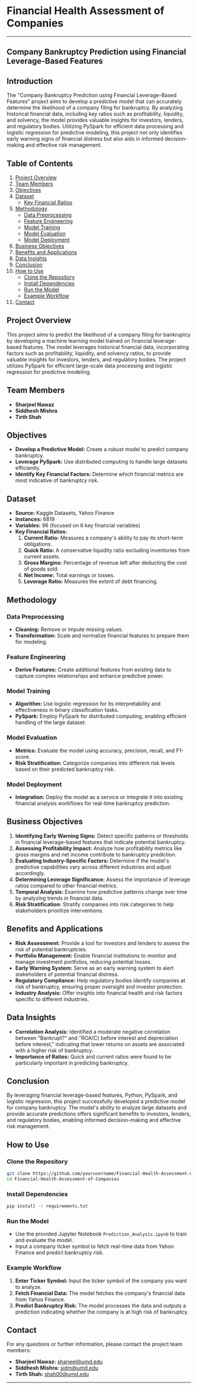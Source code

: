 # Financial Health Assessment of Companies
---

## Company Bankruptcy Prediction using Financial Leverage-Based Features
## Introduction

The "Company Bankruptcy Prediction using Financial Leverage-Based Features" project aims to develop a predictive model that can accurately determine the likelihood of a company filing for bankruptcy. By analyzing historical financial data, including key ratios such as profitability, liquidity, and solvency, the model provides valuable insights for investors, lenders, and regulatory bodies. Utilizing PySpark for efficient data processing and logistic regression for predictive modeling, this project not only identifies early warning signs of financial distress but also aids in informed decision-making and effective risk management.

## Table of Contents

1. [Project Overview](#project-overview)
2. [Team Members](#team-members)
3. [Objectives](#objectives)
4. [Dataset](#dataset)
   - [Key Financial Ratios](#key-financial-ratios)
5. [Methodology](#methodology)
   - [Data Preprocessing](#data-preprocessing)
   - [Feature Engineering](#feature-engineering)
   - [Model Training](#model-training)
   - [Model Evaluation](#model-evaluation)
   - [Model Deployment](#model-deployment)
6. [Business Objectives](#business-objectives)
7. [Benefits and Applications](#benefits-and-applications)
8. [Data Insights](#data-insights)
9. [Conclusion](#conclusion)
10. [How to Use](#how-to-use)
    - [Clone the Repository](#clone-the-repository)
    - [Install Dependencies](#install-dependencies)
    - [Run the Model](#run-the-model)
    - [Example Workflow](#example-workflow)
11. [Contact](#contact)

## Project Overview

This project aims to predict the likelihood of a company filing for bankruptcy by developing a machine learning model trained on financial leverage-based features. The model leverages historical financial data, incorporating factors such as profitability, liquidity, and solvency ratios, to provide valuable insights for investors, lenders, and regulatory bodies. The project utilizes PySpark for efficient large-scale data processing and logistic regression for predictive modeling.

## Team Members

- **Sharjeel Nawaz**
- **Siddhesh Mishra**
- **Tirth Shah**

## Objectives

- **Develop a Predictive Model:** Create a robust model to predict company bankruptcy.
- **Leverage PySpark:** Use distributed computing to handle large datasets efficiently.
- **Identify Key Financial Factors:** Determine which financial metrics are most indicative of bankruptcy risk.

## Dataset

- **Source:** Kaggle Datasets, Yahoo Finance
- **Instances:** 6819
- **Variables:** 96 (focused on 6 key financial variables)
- **Key Financial Ratios:**
  1. **Current Ratio:** Measures a company's ability to pay its short-term obligations.
  2. **Quick Ratio:** A conservative liquidity ratio excluding inventories from current assets.
  3. **Gross Margins:** Percentage of revenue left after deducting the cost of goods sold.
  4. **Net Income:** Total earnings or losses.
  5. **Leverage Ratio:** Measures the extent of debt financing.

## Methodology

### Data Preprocessing
- **Cleaning:** Remove or impute missing values.
- **Transformation:** Scale and normalize financial features to prepare them for modeling.

### Feature Engineering
- **Derive Features:** Create additional features from existing data to capture complex relationships and enhance predictive power.

### Model Training
- **Algorithm:** Use logistic regression for its interpretability and effectiveness in binary classification tasks.
- **PySpark:** Employ PySpark for distributed computing, enabling efficient handling of the large dataset.

### Model Evaluation
- **Metrics:** Evaluate the model using accuracy, precision, recall, and F1-score.
- **Risk Stratification:** Categorize companies into different risk levels based on their predicted bankruptcy risk.

### Model Deployment
- **Integration:** Deploy the model as a service or integrate it into existing financial analysis workflows for real-time bankruptcy prediction.

## Business Objectives

1. **Identifying Early Warning Signs:** Detect specific patterns or thresholds in financial leverage-based features that indicate potential bankruptcy.
2. **Assessing Profitability Impact:** Analyze how profitability metrics like gross margins and net income contribute to bankruptcy prediction.
3. **Evaluating Industry-Specific Factors:** Determine if the model's predictive capabilities vary across different industries and adjust accordingly.
4. **Determining Leverage Significance:** Assess the importance of leverage ratios compared to other financial metrics.
5. **Temporal Analysis:** Examine how predictive patterns change over time by analyzing trends in financial data.
6. **Risk Stratification:** Stratify companies into risk categories to help stakeholders prioritize interventions.

## Benefits and Applications

- **Risk Assessment:** Provide a tool for investors and lenders to assess the risk of potential bankruptcies.
- **Portfolio Management:** Enable financial institutions to monitor and manage investment portfolios, reducing potential losses.
- **Early Warning System:** Serve as an early warning system to alert stakeholders of potential financial distress.
- **Regulatory Compliance:** Help regulatory bodies identify companies at risk of bankruptcy, ensuring proper oversight and investor protection.
- **Industry Analysis:** Offer insights into financial health and risk factors specific to different industries.

## Data Insights

- **Correlation Analysis:** Identified a moderate negative correlation between "Bankrupt?" and "ROA(C) before interest and depreciation before interest," indicating that lower returns on assets are associated with a higher risk of bankruptcy.
- **Importance of Ratios:** Quick and current ratios were found to be particularly important in predicting bankruptcy.

## Conclusion

By leveraging financial leverage-based features, Python, PySpark, and logistic regression, this project successfully developed a predictive model for company bankruptcy. The model's ability to analyze large datasets and provide accurate predictions offers significant benefits to investors, lenders, and regulatory bodies, enabling informed decision-making and effective risk management.

## How to Use

### Clone the Repository
```bash
git clone https://github.com/yourusername/Financial-Health-Assessment-of-Companies.git
cd Financial-Health-Assessment-of-Companies
```

### Install Dependencies
```bash
pip install -r requirements.txt
```

### Run the Model
- Use the provided Jupyter Notebook `Prediction_Analysis.ipynb` to train and evaluate the model.
- Input a company ticker symbol to fetch real-time data from Yahoo Finance and predict bankruptcy risk.

### Example Workflow
1. **Enter Ticker Symbol:** Input the ticker symbol of the company you want to analyze.
2. **Fetch Financial Data:** The model fetches the company's financial data from Yahoo Finance.
3. **Predict Bankruptcy Risk:** The model processes the data and outputs a prediction indicating whether the company is at high risk of bankruptcy.

## Contact

For any questions or further information, please contact the project team members:

- **Sharjeel Nawaz:** [sharjeel@umd.edu](mailto:sharjeel@umd.edu)
- **Siddhesh Mishra:** [sidm@umd.edu](mailto:sidm@umd.edu)
- **Tirth Shah:** [shah00@umd.edu](mailto:shah00@umd.edu)

---
